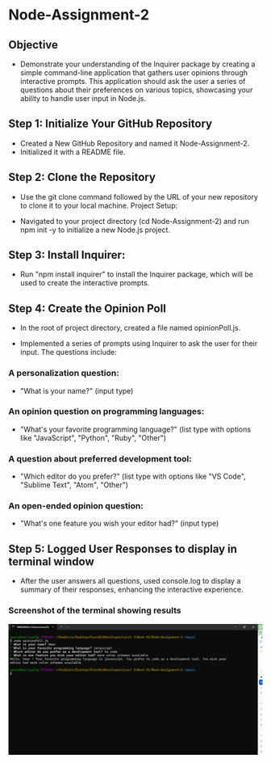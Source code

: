 # Node-Assignment-2
## Objective
- Demonstrate your understanding of the Inquirer package by creating a simple command-line application that gathers user opinions through interactive prompts. This application should ask the user a series of questions about their preferences on various topics, showcasing your ability to handle user input in Node.js.

## Step 1: Initialize Your GitHub Repository
- Created a New GitHub Repository and named it Node-Assignment-2.
- Initialized it with a README file.

## Step 2: Clone the Repository

- Use the git clone command followed by the URL of your new repository to clone it to your local machine.
Project Setup:

- Navigated to your project directory (cd Node-Assignment-2) and run npm init -y to initialize a new Node.js project.

## Step 3: Install Inquirer:

- Run "npm install inquirer" to install the Inquirer package, which will be used to create the interactive prompts.

## Step 4: Create the Opinion Poll

- In the root of project directory, created a file named opinionPoll.js.

- Implemented a series of prompts using Inquirer to ask the user for their input. The questions include:

### A personalization question: 
- "What is your name?" (input type)
### An opinion question on programming languages:
- "What's your favorite programming language?" (list type with options like "JavaScript", "Python", "Ruby", "Other")
### A question about preferred development tool:
- "Which editor do you prefer?" (list type with options like "VS Code", "Sublime Text", "Atom", "Other")
### An open-ended opinion question:
- "What's one feature you wish your editor had?" (input type)
## Step 5: Logged User Responses to display in terminal window

- After the user answers all questions, used console.log to display a summary of their responses, enhancing the interactive experience.

### Screenshot of the terminal showing results

![alt text](image.png)